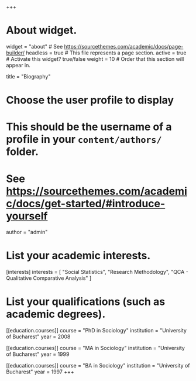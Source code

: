 +++
# About widget.
widget = "about"  # See https://sourcethemes.com/academic/docs/page-builder/
headless = true  # This file represents a page section.
active = true  # Activate this widget? true/false
weight = 10  # Order that this section will appear in.

title = "Biography"

# Choose the user profile to display
# This should be the username of a profile in your `content/authors/` folder.
# See https://sourcethemes.com/academic/docs/get-started/#introduce-yourself
author = "admin"

# List your academic interests.
[interests]
  interests = [
    "Social Statistics",
    "Research Methodology",
    "QCA - Qualitative Comparative Analysis"
  ]

# List your qualifications (such as academic degrees).
[[education.courses]]
  course = "PhD in Sociology"
  institution = "University of Bucharest"
  year = 2008

[[education.courses]]
  course = "MA in Sociology"
  institution = "University of Bucharest"
  year = 1999

[[education.courses]]
  course = "BA in Sociology"
  institution = "University of Bucharest"
  year = 1997
+++

